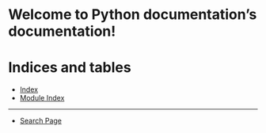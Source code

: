 <!-- Python documentation documentation master file, created by
sphinx-quickstart on Mon May  6 14:22:57 2024.
You can adapt this file completely to your liking, but it should at least
contain the root `toctree` directive. -->

# Welcome to Python documentation’s documentation!

# Indices and tables

* [Index](genindex.md)
* [Module Index](py-modindex.md)
---
* [Search Page](search.md)

